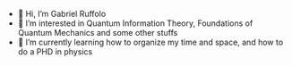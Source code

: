 - 👋 Hi, I’m Gabriel Ruffolo
- 👀 I’m interested in Quantum Information Theory, Foundations of Quantum Mechanics and some other stuffs 
- 🌱 I’m currently learning how to organize my time and space, and how to do a PHD in physics

<!---
ruffolo14/ruffolo14 is a ✨ special ✨ repository because its `README.md` (this file) appears on your GitHub profile.
You can click the Preview link to take a look at your changes.
--->
